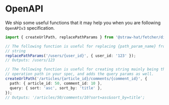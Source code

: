 # OpenAPI

We ship some useful functions that it may help you when you are following
`OpenAPIv3` specification.

```ts
import { createUrlPath, replacePathParams } from '@straw-hat/fetcher/dist/openapi';

// The following function is useful for replacing {path_param_name} from an
// string
replacePathParams('/users/{user_id}', { user_id: '123' });
// Outputs: /users/123

// The following function is useful for creating string mainly being the
// operation path in your spec, and adds the query params as well.
createUrlPath('/articles/{article_id}/comments/{comment_id}', {
  path: { article_id: 50, comment_id: 10 },
  query: { sort: 'asc', sort_by: 'title' },
});
// Outputs: '/articles/50/comments/10?sort=asc&sort_by=title';
```
